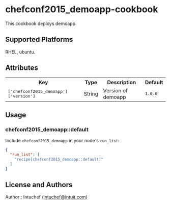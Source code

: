 # chefconf2015_demoapp-cookbook

This cookbook deploys demoapp.

## Supported Platforms

RHEL, ubuntu.

## Attributes

<table>
  <tr>
    <th>Key</th>
    <th>Type</th>
    <th>Description</th>
    <th>Default</th>
  </tr>
  <tr>
    <td><tt>['chefconf2015_demoapp']['version']</tt></td>
    <td>String</td>
    <td>Version of demoapp</td>
    <td><tt>1.0.0</tt></td>
  </tr>
</table>

## Usage

### chefconf2015_demoapp::default

Include `chefconf2015_demoapp` in your node's `run_list`:

```json
{
  "run_list": [
    "recipe[chefconf2015_demoapp::default]"
  ]
}
``` 

## License and Authors

Author:: Intuchef (intuchef@intuit.com)
